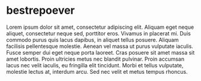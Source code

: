 # bestrepoever
Lorem ipsum dolor sit amet, consectetur adipiscing elit. Aliquam eget neque aliquet, consectetur neque sed, porttitor eros. Vivamus in placerat mi. Duis commodo purus quis lacus dapibus, in aliquet tellus posuere. Aliquam facilisis pellentesque molestie. Aenean vel massa ut purus vulputate iaculis. Fusce semper dui eget neque porta laoreet. Cras posuere sit amet massa sit amet lobortis. Proin ultricies metus nec blandit pulvinar. Proin accumsan lacus nec velit iaculis, eu fringilla elit tincidunt. Morbi et tellus vulputate, molestie lectus at, interdum arcu. Sed nec velit et metus tempus rhoncus.

